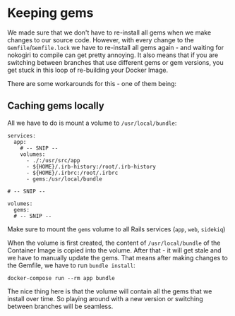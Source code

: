 # Keeping gems
We made sure that we don't have to re-install all gems when we make changes to our source code. However, with every change to the `Gemfile`/`Gemfile.lock` we have to re-install all gems again - and waiting for nokogiri to compile can get pretty annoying. It also means that if you are switching between branches that use different gems or gem versions, you get stuck in this loop of re-building your Docker Image.

There are some workarounds for this - one of them being: 

## Caching gems locally

All we have to do is mount a volume to `/usr/local/bundle`:
```
services:
  app:
    # -- SNIP --
    volumes:
      - ./:/usr/src/app
      - ${HOME}/.irb-history:/root/.irb-history
      - ${HOME}/.irbrc:/root/.irbrc
      - gems:/usr/local/bundle

# -- SNIP --

volumes:
  gems:
  # -- SNIP --
```


Make sure to mount the `gems` volume to all Rails services (`app`, `web`, `sidekiq`)

When the volume is first created, the content of `/usr/local/bundle` of the Container Image is copied into the volume. After that - it will get stale and we have to manually update the gems. That means after making changes to the Gemfile, we have to run `bundle install`:
```
docker-compose run --rm app bundle
```

The nice thing here is that the volume will contain all the gems that we install over time. So playing around with a new version or switching between branches will be seamless.
